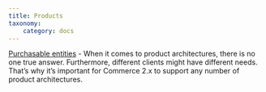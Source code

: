 ```yaml
---
title: Products
taxonomy:
    category: docs
---
```


[Purchasable entities](02.purchasable-entities) - When it comes to product architectures, there is
no one true answer. Furthermore, different clients might have different needs.
That’s why it’s important for Commerce 2.x to support any number of product
architectures.
